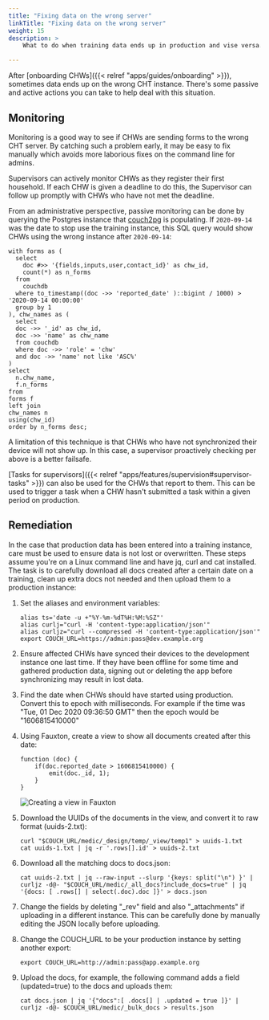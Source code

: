 ```yaml
---
title: "Fixing data on the wrong server"
linkTitle: "Fixing data on the wrong server"
weight: 15
description: >
    What to do when training data ends up in production and vise versa.

---
```



After [onboarding CHWs]({{< relref "apps/guides/onboarding" >}}), sometimes data ends up on the wrong CHT instance.  There's some passive and active actions you can take to help deal with this situation.

## Monitoring

Monitoring is a good way to see if CHWs are sending forms to the wrong CHT server. By catching such a problem early, it may be easy to fix manually which avoids more laborious fixes on the command line for admins.

Supervisors can actively monitor CHWs as they register their first household. If each CHW is given a deadline to do this, the Supervisor can follow up promptly with CHWs who have not met the deadline.

From an administrative perspective, passive monitoring can be done by querying the Postgres instance that [couch2pg](https://github.com/medic/cht-couch2pg/) is populating. If `2020-09-14` was the date to stop use the training instance, this SQL query would show CHWs using the wrong instance after `2020-09-14`:

```shell
with forms as (
  select
    doc #>> '{fields,inputs,user,contact_id}' as chw_id,
    count(*) as n_forms
  from
    couchdb
  where to_timestamp((doc ->> 'reported_date' )::bigint / 1000) > '2020-09-14 00:00:00'
  group by 1
), chw_names as (
  select 
  doc ->> '_id' as chw_id, 
  doc ->> 'name' as chw_name
  from couchdb 
  where doc ->> 'role' = 'chw'
  and doc ->> 'name' not like 'ASC%'
)
select 
  n.chw_name,
  f.n_forms
from 
forms f 
left join 
chw_names n 
using(chw_id)
order by n_forms desc;
```

A limitation of this technique is that CHWs who have not synchronized their device will not show up. In this case, a supervisor proactively checking per above is a better failsafe.

[Tasks for supervisors]({{< relref "apps/features/supervision#supervisor-tasks" >}}) can also be used for the CHWs that report to them. This can be used to trigger a task when a CHW hasn't submitted a task within a given period on production.

## Remediation

In the case that production data has been entered into a training instance, care must be used to ensure data is not lost or overwritten. These steps assume you're on a Linux command line and have jq, curl and cat installed. The task is to carefully download all docs created after a certain date on a training, clean up extra docs not needed and then upload them to a production instance:

1. Set the aliases and environment variables:

    ```
    alias ts='date -u +"%Y-%m-%dT%H:%M:%SZ"'
    alias curlj="curl -H 'content-type:application/json'"
    alias curljz="curl --compressed -H 'content-type:application/json'"
    export COUCH_URL=https://admin:pass@dev.example.org
    ```

2. Ensure affected CHWs have synced their devices to the development instance one last time. If they have been offline for some time and gathered production data, signing out or deleting the app before synchronizing may result in lost data.
3. Find the date when CHWs should have started using production. Convert this to epoch with milliseconds. For example if the time was "Tue, 01 Dec 2020 09:36:50 GMT" then the epoch would be "1606815410000"
4. Using Fauxton, create a view to show all documents created after this date:

    ```
    function (doc) {
        if(doc.reported_date > 1606815410000) {
            emit(doc._id, 1);
        }
    }
   ```

    ![Creating a view in Fauxton](create.view.png)
5. Download the UUIDs of the documents in the view, and convert it to raw format (uuids-2.txt):

    ```
    curl "$COUCH_URL/medic/_design/temp/_view/temp1" > uuids-1.txt
    cat uuids-1.txt | jq -r '.rows[].id' > uuids-2.txt
    ```
6. Download all the matching docs to docs.json:

    ```
    cat uuids-2.txt | jq --raw-input --slurp '{keys: split("\n") }' | curljz -d@- "$COUCH_URL/medic/_all_docs?include_docs=true" | jq '{docs: [ .rows[] | select(.doc).doc ]}' > docs.json
    ```
7. Change the fields by deleting "_rev" field and also "_attachments" if uploading in a different instance. This can be carefully done by manually editing the JSON locally before uploading.
8. Change the COUCH_URL to be your production instance by setting another export:
    ```
    export COUCH_URL=http://admin:pass@app.example.org
    ```
9. Upload the docs, for example, the following command adds a field (updated=true) to the docs and uploads them:
    ```
    cat docs.json | jq '{"docs":[ .docs[] | .updated = true ]}' | curljz -d@- $COUCH_URL/medic/_bulk_docs > results.json
    ```